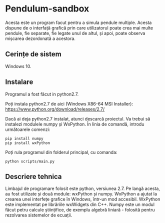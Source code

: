# Pendulum-sandbox

Acesta este un program facut pentru a simula pendule multiple. Acesta dispune de o interfață grafică prin care utilizatorul poate crea mai multe pendule, fie separate, fie legate unul de altul, și apoi, poate observa mișcarea dezordonată a acestora.

## Cerințe de sistem

Windows 10.

## Instalare

Programul a fost făcut in python2.7. 

Poți instala python2.7 de aici (Windows X86-64 MSI Installer): https://www.python.org/download/releases/2.7/

Dacă ai deja python2.7 instalat, atunci descarcă proiectul. Va trebui să instalezi modulele numpy și WxPython. În linia de comandă, introdu următoarele comenzi:
    
    pip install numpy
    pip install wxPython

Poți rula programul din folderul principal, cu comanda:
    
    python scripts/main.py
    
## Descriere tehnica

Limbajul de programare folosit este python, versiunea 2.7. Pe langă acesta, au fost utilizate și două module: wxPython și numpy. WxPython a ajutat la crearea unei interfețe grafice în Windows, într-un mod accesibil. WxPython este implementat pe librăriile wxWidgets din C++. Numpy este un modul făcut petru calcule științifice, de exemplu algebră liniară - folosită pentru rezolvarea sistemelor de ecuații.
